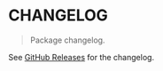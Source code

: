# CHANGELOG

> Package changelog.

See [GitHub Releases](https://github.com/stdlib-js/array-base-atnd/releases) for the changelog.